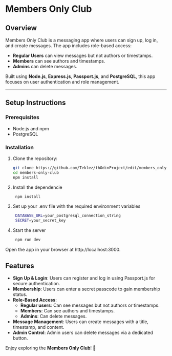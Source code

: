 # Members Only Club

## Overview
Members Only Club is a messaging app where users can sign up, log in, and create messages. The app includes role-based access:
- **Regular Users** can view messages but not authors or timestamps.
- **Members** can see authors and timestamps.
- **Admins** can delete messages.

Built using **Node.js**, **Express.js**, **Passport.js**, and **PostgreSQL**, this app focuses on user authentication and role management.

---

## Setup Instructions

### Prerequisites
- Node.js and npm
- PostgreSQL

### Installation
1. Clone the repository:
   ```bash
   git clone https://github.com/Teklez/thOdinProject/edit/members_only
   cd members-only-club
   npm install
2. Install the dependencie
   ```bash
    npm install

3. Set up your .env file with the required environment variables
   ``` bash
    DATABASE_URL=your_postgresql_connection_string
    SECRET=your_secret_key
4. Start the server
   ``` bash
    npm run dev
Open the app in your browser at http://localhost:3000.

## Features

- **Sign Up & Login**: Users can register and log in using Passport.js for secure authentication.
- **Membership**: Users can enter a secret passcode to gain membership status.
- **Role-Based Access**:
  - **Regular users**: Can see messages but not authors or timestamps.
  - **Members**: Can see authors and timestamps.
  - **Admins**: Can delete messages.
- **Message Management**: Users can create messages with a title, timestamp, and content.
- **Admin Control**: Admin users can delete messages via a dedicated button.


Enjoy exploring the **Members Only Club**! 🎉

